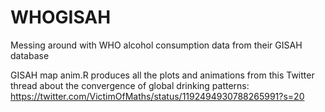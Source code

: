 # WHOGISAH
Messing around with WHO alcohol consumption data from their GISAH database

GISAH map anim.R produces all the plots and animations from this Twitter thread about the convergence of global drinking patterns: https://twitter.com/VictimOfMaths/status/1192494930788265991?s=20
